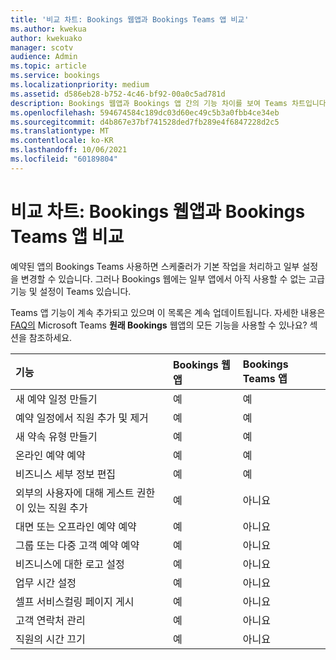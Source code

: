 ```yaml
---
title: '비교 차트: Bookings 웹앱과 Bookings Teams 앱 비교'
ms.author: kwekua
author: kwekuako
manager: scotv
audience: Admin
ms.topic: article
ms.service: bookings
ms.localizationpriority: medium
ms.assetid: d586eb28-b752-4c46-bf92-00a0c5ad781d
description: Bookings 웹앱과 Bookings 앱 간의 기능 차이를 보여 Teams 차트입니다.
ms.openlocfilehash: 594674584c189dc03d60ec49c5b3a0fbb4ce34eb
ms.sourcegitcommit: d4b867e37bf741528ded7fb289e4f6847228d2c5
ms.translationtype: MT
ms.contentlocale: ko-KR
ms.lasthandoff: 10/06/2021
ms.locfileid: "60189804"
---
```

# <a name="comparison-chart-bookings-web-app-vs-bookings-teams-app"></a>비교 차트: Bookings 웹앱과 Bookings Teams 앱 비교

예약된 앱의 Bookings Teams 사용하면 스케줄러가 기본 작업을 처리하고 일부 설정을 변경할 수 있습니다. 그러나 Bookings 웹에는 일부 앱에서 아직 사용할 수 없는 고급 기능 및 설정이 Teams 있습니다.

Teams 앱 기능이 계속 추가되고 있으며 이 목록은 계속 업데이트됩니다. 자세한 내용은 [FAQ의](bookings-faq.yml) Microsoft Teams **원래 Bookings** 웹앱의 모든 기능을 사용할 수 있나요? 섹션을 참조하세요.

| 기능 | Bookings 웹앱 | Bookings Teams 앱 |
|:---|:---|:---|
| 새 예약 일정 만들기 | 예 | 예 |
| 예약 일정에서 직원 추가 및 제거 | 예 | 예 |
| 새 약속 유형 만들기 | 예 | 예 |
| 온라인 예약 예약 | 예 | 예 |
| 비즈니스 세부 정보 편집 | 예 | 예 |
| 외부의 사용자에 대해 게스트 권한이 있는 직원 추가 | 예 | 아니요 |
| 대면 또는 오프라인 예약 예약 | 예 | 아니요 |
| 그룹 또는 다중 고객 예약 예약 | 예 | 아니요 |
| 비즈니스에 대한 로고 설정 | 예 | 아니요 |
| 업무 시간 설정 | 예 | 아니요 |
| 셀프 서비스컬링 페이지 게시 | 예 | 아니요 |
| 고객 연락처 관리 | 예 | 아니요 |
| 직원의 시간 끄기 | 예 | 아니요 |
